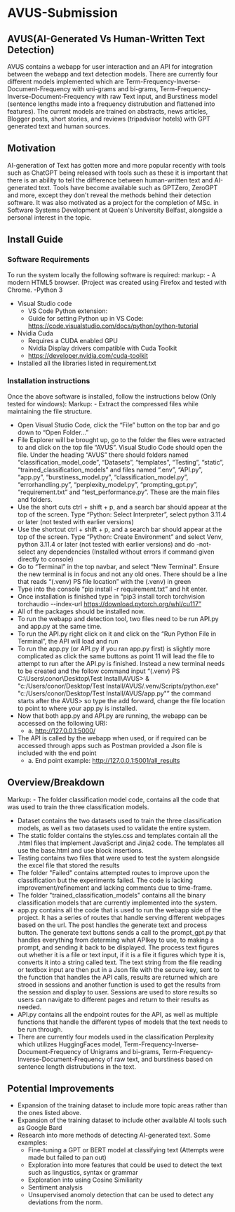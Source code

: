 # AVUS-Submission

## AVUS(AI-Generated Vs Human-Written Text Detection)
AVUS contains a webapp for user interaction and an API for integration between the webapp and text detection models. There are currently four different models implemented which are Term-Frequency-Inverse-Document-Frequency with uni-grams and bi-grams, Term-Frequency-Inverse-Document-Frequency with raw Text input, and Burstiness model (sentence lengths made into a frequency distrubution and flattened into features). The current models are trained on abstracts, news articles, Blogger posts, short stories, and reviews (tripadvisor hotels) with GPT generated text and human sources.

## Motivation
AI-generation of Text has gotten more and more popular recently with tools such as ChatGPT being released with tools such as these it is important that there is an ability to tell the difference between human-written text and AI-generated text. Tools have become available such as GPTZero, ZeroGPT and more, except they don't reveal the methods behind their detection software. It was also motivated as a project for the completion of MSc. in Software Systems Development at Queen's University Belfast, alongside a personal interest in the topic.

## Install Guide
### Software Requirements 
To run the system locally the following software is required:
markup: - A modern HTML5 browser. (Project was created using Firefox and tested with Chrome.
-Python 3
- Visual Studio code
  - VS Code Python extension:
  - Guide for setting Python up in VS Code: https://code.visualstudio.com/docs/python/python-tutorial
- Nvidia Cuda
  - Requires a CUDA enabled GPU 
  - Nvidia Display drivers compatible with Cuda Toolkit
  - https://developer.nvidia.com/cuda-toolkit
- Installed all the libraries listed in requirement.txt 

### Installation instructions
Once the above software is installed, follow the instructions below (Only tested for windows):
Markup: - Extract the compressed files while maintaining the file structure.
- Open Visual Studio Code, click the “File” button on the top bar and go down to “Open Folder…”
- File Explorer will be brought up, go to the folder the files were extracted to and click on the top file “AVUS”. Visual Studio Code should open the file. Under the heading “AVUS” there should folders named “classification_model_code”, “Datasets”, “templates”, “Testing”, “static”, “trained_classification_models” and files named “.env”, “API.py”, “app.py”, “burstiness_model.py”, “classification_model.py”, “errorhandling.py”, “perplexity_model.py”, “prompting_gpt.py”, “requirement.txt” and “test_performance.py”. These are the main files and folders.
- Use the short cuts ctrl + shift + p, and a search bar should appear at the top of the screen. Type “Python: Select Interpreter”, select python 3.11.4 or later (not tested with earlier versions)
- Use the shortcut ctrl + shift + p, and a search bar should appear at the top of the screen. Type “Python: Create Environment” and select Venv, python 3.11.4 or later (not tested with earlier versions) and do -not- select any dependencies (Installed without errors if command given directly to console)
- Go to “Terminal” in the top navbar, and select “New Terminal”. Ensure the new terminal is in focus and not any old ones. There should be a line that reads “(.venv) PS file location” with the (.venv) in green
- Type into the console “pip install -r requirement.txt” and hit enter.
- Once installation is finished type in “pip3 install torch torchvision torchaudio --index-url https://download.pytorch.org/whl/cu117”
- All of the packages should be installed now.
- To run the webapp and detection tool, two files need to be run API.py and app.py at the same time.
- To run the API.py right click on it and click on the “Run Python File in Terminal”, the API will load and run
- To run the app.py (or API.py if you ran app.py first) is slightly more complicated as click the same buttons as point 11 will lead the file to attempt to run after the API.py is finished. Instead a new terminal needs to be created and the follow command input “(.venv) PS C:\Users\conor\Desktop\Test Install\AVUS> & "c:/Users/conor/Desktop/Test Install/AVUS/.venv/Scripts/python.exe" "c:/Users/conor/Desktop/Test Install/AVUS/app.py"” the command starts after the AVUS> so type the add forward, change the file location to point to where your app.py is installed.
- Now that both app.py and API.py are running, the webapp can be accessed on the following URI:
  - a.	http://127.0.0.1:5000/
- The API is called by the webapp when used, or if required can be accessed through apps such as Postman provided a Json file is included with the end point
  - a.	End point example: http://127.0.0.1:5001/all_results
 
## Overview/Breakdown
Markup: - The folder classification model code, contains all the code that was used to train the three classification models.
- Dataset contains the two datasets used to train the three classification models, as well as two datasets used to validate the entire system.
- The static folder contains the styles.css and templates contain all the .html files that implement JavaScript and Jinja2 code. The templates all use the base.html and use block insertions.
- Testing contains two files that were used to test the system alongside the excel file that stored the results
- The folder "Failed" contains attempted routes to improve upon the classification but the experiments failed. The code is lacking improvement/refinement and lacking comments due to time-frame.
- The folder "trained_classification_models" contains all the binary classification models that are currently implemented into the system.
- app.py contains all the code that is used to run the webapp side of the project. It has a series of routes that handle serving different webpages based on the url. The post handles the generate text and process button. The generate text buttons sends a call to the prompt_gpt.py that handles everything from determing what APIkey to use, to making a prompt, and sending it back to be displayed. The process text figures out whether it is a file or text input, if it is a file it figures which type it is, converts it into a string called text. The text string from the file reading or textbox input are then put in a Json file with the secure key, sent to the function that handles the API calls, results are returned which are stroed in sessions and another function is used to get the results from the session and display to user. Sessions are used to store results so users can navigate to different pages and return to their results as needed.
- API.py contains all the endpoint routes for the API, as well as multiple functions that handle the different types of models that the text needs to be run through.
- There are currently four models used in the classification Perplexity which utilizes HuggingFaces model, Term-Frequency-Inverse-Document-Frequency of Unigrams and bi-grams, Term-Frequency-Inverse-Document-Frequency of raw text, and burstiness based on sentence length distrubutions in the text.

## Potential Improvements
- Expansion of the training dataset to include more topic areas rather than the ones listed above.
- Expansion of the training dataset to include other available AI tools such as Google Bard
- Research into more methods of detecting AI-generated text. Some examples:
  - Fine-tuning a GPT or BERT model at classifying text (Attempts were made but failed to pan out)
  - Exploration into more features that could be used to detect the text such as lingustics, syntax or grammar
  - Exploration into using Cosine Similiarity
  - Sentiment analysis
  - Unsupervised anomoly detection that can be used to detect any deviations from the norm.
